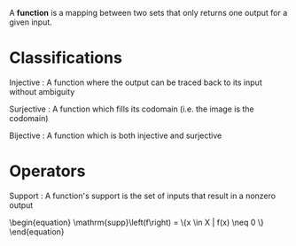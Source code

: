 A **function** is a mapping between two sets that only returns one output for a given input.

# Classifications

Injective
  : A function where the output can be traced back to its input without ambiguity
  
Surjective
  : A function which fills its codomain (i.e. the image is the codomain)
  
Bijective
  : A function which is both injective and surjective

# Operators

Support
  : A function's support is the set of inputs that result in a nonzero output
  
\begin{equation}
\mathrm{supp}\left(f\right) = \\{x \in X | f(x) \neq 0 \\}
\end{equation}